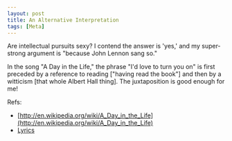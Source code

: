 ```yaml
---
layout: post
title: An Alternative Interpretation
tags: [Meta]
---
```


Are intellectual pursuits sexy? I contend the answer is 'yes,' and my super-strong argument is "because John Lennon sang so."

In the song "A Day in the Life," the phrase "I'd love to turn you on" is first preceded by a reference to reading ["having read the book"] and then by a witticism [that whole Albert Hall thing]. The juxtaposition is good enough for me!

Refs:

  * [http://en.wikipedia.org/wiki/A_Day_in_the_Life](http://en.wikipedia.org/wiki/A_Day_in_the_Life)  
  * [Lyrics](http://www.lyricsfreak.com/b/beatles/a+day+in+the+life_10026556.html)